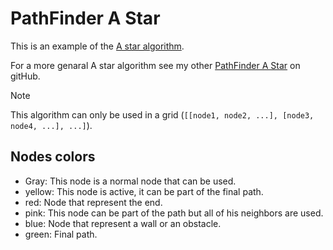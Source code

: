 # PathFinder A Star

This is an example of the [A star algorithm](https://en.wikipedia.org/wiki/A*_search_algorithm)</a>.

For a more genaral A star algorithm see my other [PathFinder A Star](https://github.com/lollocenne/PathFinder-A-Star-Extend)</a> on gitHub.

> [!NOTE]
> This algorithm can only be used in a grid (```[[node1, node2, ...], [node3, node4, ...], ...]```).

## Nodes colors
- Gray: This node is a normal node that can be used.
- yellow: This node is active, it can be part of the final path.
- red: Node that represent the end.
- pink: This node can be part of the path but all of his neighbors are used.
- blue: Node that represent a wall or an obstacle.
- green: Final path.
